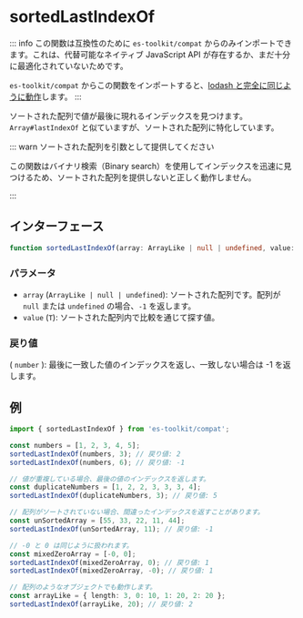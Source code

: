 # sortedLastIndexOf

::: info
この関数は互換性のために `es-toolkit/compat` からのみインポートできます。これは、代替可能なネイティブ JavaScript API が存在するか、まだ十分に最適化されていないためです。

`es-toolkit/compat` からこの関数をインポートすると、[lodash と完全に同じように動作](../../../compatibility.md)します。
:::

ソートされた配列で値が最後に現れるインデックスを見つけます。 `Array#lastIndexOf` と似ていますが、ソートされた配列に特化しています。

::: warn ソートされた配列を引数として提供してください

この関数はバイナリ検索（Binary search）を使用してインデックスを迅速に見つけるため、ソートされた配列を提供しないと正しく動作しません。

:::

## インターフェース

```typescript
function sortedLastIndexOf(array: ArrayLike | null | undefined, value: T): number;
```

### パラメータ

- `array` (`ArrayLike | null | undefined`): ソートされた配列です。配列が `null` または `undefined` の場合、`-1` を返します。
- `value` (`T`): ソートされた配列内で比較を通じて探す値。

### 戻り値

( `number` ): 最後に一致した値のインデックスを返し、一致しない場合は -1 を返します。

## 例

```typescript
import { sortedLastIndexOf } from 'es-toolkit/compat';

const numbers = [1, 2, 3, 4, 5];
sortedLastIndexOf(numbers, 3); // 戻り値: 2
sortedLastIndexOf(numbers, 6); // 戻り値: -1

// 値が重複している場合、最後の値のインデックスを返します。
const duplicateNumbers = [1, 2, 2, 3, 3, 3, 4];
sortedLastIndexOf(duplicateNumbers, 3); // 戻り値: 5

// 配列がソートされていない場合、間違ったインデックスを返すことがあります。
const unSortedArray = [55, 33, 22, 11, 44];
sortedLastIndexOf(unSortedArray, 11); // 戻り値: -1

// -0 と 0 は同じように扱われます。
const mixedZeroArray = [-0, 0];
sortedLastIndexOf(mixedZeroArray, 0); // 戻り値: 1
sortedLastIndexOf(mixedZeroArray, -0); // 戻り値: 1

// 配列のようなオブジェクトでも動作します。
const arrayLike = { length: 3, 0: 10, 1: 20, 2: 20 };
sortedLastIndexOf(arrayLike, 20); // 戻り値: 2
```
